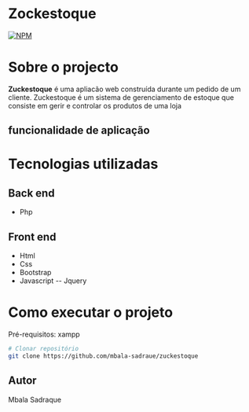 # Zockestoque
[![NPM](https://img.shields.io/npm/l/react)](https://github.com/mbala-sadraue/zuckestoque/blob/main/LICENSE.md)
# Sobre o projecto
**Zuckestoque** é uma apliacão  web construída durante um pedido de um cliente.
Zuckestoque é um sistema de gerenciamento de estoque que consiste em gerir e controlar os produtos de uma loja


## funcionalidade de aplicação


# Tecnologias utilizadas
## Back end
- Php
## Front end
- Html
- Css
- Bootstrap
- Javascript
-- Jquery

# Como executar o projeto

Pré-requisitos: xampp
```bash
# Clonar repositório
git clone https://github.com/mbala-sadraue/zuckestoque

```

## Autor
Mbala Sadraque
